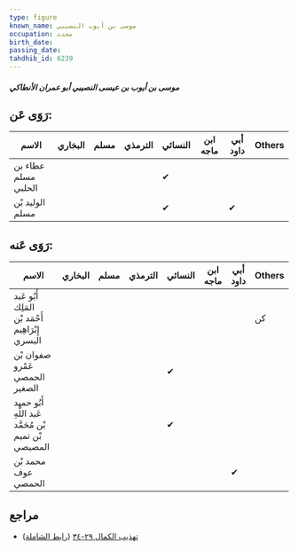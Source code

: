 ```yaml
---
type: figure
known_name: موسى بن أيوب النصيبي
occupation: محدث
birth_date:
passing_date:
tahdhib_id: 6239
---
```

##### موسى بن أيوب بن عيسى النصيبي أبو عمران الأنطاكي

## رَوَى عَن:
| الاسم               | البخاري | مسلم | الترمذي | النسائي | ابن ماجه | أبي داود | Others |
| ------------------- | ------- | ---- | ------- | ------- | -------- | -------- | ------ |
| عطاء بن مسلم الحلبي |         |      |         | ✔       |          |          |        |
| الوليد بْن مسلم     |         |      |         | ✔       |          | ✔        |        |
## رَوَى عَنه:
| الاسم                                                 | البخاري | مسلم | الترمذي | النسائي | ابن ماجه | أبي داود | Others |
| ----------------------------------------------------- | ------- | ---- | ------- | ------- | -------- | -------- | ------ |
| أَبُو عَبد المَلِك أَحْمَد بْن إِبْرَاهِيم البسري     |         |      |         |         |          |          | كن     |
| صفوان بْن عَمْرو الحمصي الصغير                        |         |      |         | ✔       |          |          |        |
| أَبُو حميد عَبد اللَّهِ بْن مُحَمَّد بْن تميم المصيصي |         |      |         | ✔       |          |          |        |
| محمد بْن عوف الحمصي                                   |         |      |         |         |          | ✔        |        |
## مراجع
- [تهذيب الكمال ٢٩-٣٤](obsidian://open?vault=Tahdhib-al-Kamal&file=Figures/٦٢٣٩-موسى%20بن%20أيوب%20بن%20عيسى%20النصيبي%20أبو%20عمران%20الأنطاكي) ([رابط الشاملة](https://shamela.ws/book/3722/15605))